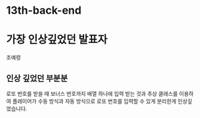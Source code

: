 # 13th-back-end

# 가장 인상깊었던 발표자
조예령

## 인상 깊었던 부분분
로또 번호를 받을 때 보너스 번호까지 배열 하나에 입력 받는 것과 추상 클래스를 이용하여 플레이어가 수동 방식과 자동 방식으로 로또 번호를 입력할 수 있게 분리한게 인상깊었습니다.
